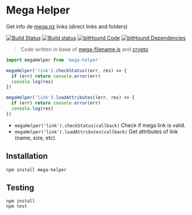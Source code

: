 # Mega Helper

Get info de [mega.nz](https://mega.nz/) links (direct links and folders)

[![Build Status](https://travis-ci.org/jlobos/mega-helper.svg?branch=master)](https://travis-ci.org/jlobos/mega-helper)
[![Build status](https://ci.appveyor.com/api/projects/status/w96td4bv48h1173d?svg=true)](https://ci.appveyor.com/project/jlobos/mega-helper)
[![bitHound Code](https://www.bithound.io/github/jlobos/mega-helper/badges/code.svg)](https://www.bithound.io/github/jlobos/mega-helper)
[![bitHound Dependencies](https://www.bithound.io/github/jlobos/mega-helper/badges/dependencies.svg)](https://www.bithound.io/github/jlobos/mega-helper/master/dependencies/npm)

> Code written in base of [mega-filename.js](https://gist.github.com/qgustavor/9b9af6c8baa8693720a8) and [crypto](https://github.com/tonistiigi/mega/tree/master/lib/crypto)

```js
import megaHelper from 'mega-helper'

megaHelper('link').checkStatus((err, res) => {
  if (err) return console.error(err)
  console.log(res)
})

megaHelper('link').loadAttributes((err, res) => {
  if (err) return console.error(err)
  console.log(res)
})
```

* `megaHelper('link').checkStatus(callback)` Check if mega link is valid.
* `megaHelper('link').loadAttributes(callback)` Get attributes of link (name, size, etc).

## Installation

```
npm install mega-helper
```

## Testing

```
npm install
npm test
```
